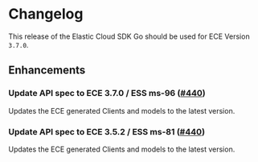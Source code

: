 # Changelog

This release of the Elastic Cloud SDK Go should be used for ECE Version `3.7.0`.

## Enhancements

### Update API spec to ECE 3.7.0 / ESS ms-96 ([#440](https://github.com/elastic/cloud-sdk-go/issues/440))

Updates the ECE generated Clients and models to the latest version.

### Update API spec to ECE 3.5.2 / ESS ms-81 ([#440](https://github.com/elastic/cloud-sdk-go/issues/440))

Updates the ECE generated Clients and models to the latest version.

